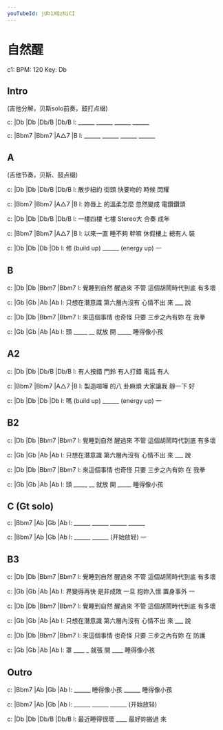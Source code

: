 ```yaml
---
youTubeId: jUb1XQzNiCI
---
```


# 自然醒

c1: BPM: 120 Key: Db

## Intro

(吉他分解，贝斯solo前奏，鼓打点缀)

c: |Db    |Db    |Db/B  |Db/B
l:  ______ ______ ______ ______

c: |Bbm7  |Bbm7  |A△7   |B
l:  ______ ______ ______ ______

## A

(吉他节奏，贝斯、鼓点缀)

c: |Db      |Db     |Db/B    |Db/B
l:  散步紐約 街頭    快要吻的 時候 閃耀

c: |Bbm7   |Bbm7      |A△7     |B
l:  妳唇上  的溫柔怎麼 忽然變成 電鑽鑽頭

c: |Db      |Db    |Db/B    |Db/B
l:  一樓四樓 七樓   Stereo大 合奏 成年

c: |Bbm7    |Bbm7       |A△7     |B
l:  以來一直 睡不夠 幹嘛 休假樓上 總有人 裝

c: |Db           |Db    |Db         |Db
l:  修 (build up) ______ (energy up)    一

## B

c: |Db        |Db         |Bbm7            |Bbm7
l:  覺睡到自然 醒過來 不管 這個胡鬧時代到底 有多壞

c: |Gb          |Gb          |Ab      |Ab
l:  只想在潛意識 第六層內沒有 心情不出 來 ___ 說

c: |Db        |Db         |Bbm7        |Bbm7
l:  來這個事情 也奇怪 只要 三步之內有妳 在   我拳

c: |Gb      |Gb       |Ab      |Ab
l:  頭 _____   __ 就放 開 _____   睡得像小孩

## A2

c: |Db      |Db     |Db/B    |Db/B
l:  有人按錯 門鈴    有人打錯 電話 有人

c: |Bbm7    |Bbm7       |A△7     |B
l:  製造喧嘩 的八 卦麻煩 大家讓我 靜一下 好

c: |Db           |Db    |Db         |Db
l:  嗎 (build up) ______ (energy up)    一


## B2

c: |Db        |Db         |Bbm7            |Bbm7
l:  覺睡到自然 醒過來 不管 這個胡鬧時代到底 有多壞

c: |Gb          |Gb          |Ab      |Ab
l:  只想在潛意識 第六層內沒有 心情不出 來 ___ 說

c: |Db        |Db         |Bbm7        |Bbm7
l:  來這個事情 也奇怪 只要 三步之內有妳 在   我拳

c: |Gb      |Gb       |Ab      |Ab
l:  頭 _____   __ 就放 開 _____   睡得像小孩

## C (Gt solo)

c: |Bbm7  |Ab    |Gb    |Ab
l:  ______ ______ ______ ______

c: |Bbm7  |Ab    |Gb        |Ab
l:  ______ ______ (开始放轻)    一

## B3

c: |Db        |Db         |Bbm7            |Bbm7
l:  覺睡到自然 醒過來 不管 這個胡鬧時代到底 有多壞

c: |Gb          |Gb           |Ab      |Ab
l:  界變得再快   是非成敗 一旦 抱妳入懷 置身事外 一

c: |Db        |Db         |Bbm7            |Bbm7
l:  覺睡到自然 醒過來 不管 這個胡鬧時代到底 有多壞

c: |Gb          |Gb          |Ab      |Ab
l:  只想在潛意識 第六層內沒有 心情不出 來 ___ 說

c: |Db        |Db         |Bbm7        |Bbm7
l:  來這個事情 也奇怪 只要 三步之內有妳 在   防護

c: |Gb     |Gb      |Ab        |Ab
l:  罩 ____   _ 就張 開 ____     睡得像小孩

## Outro

c: |Bbm7  |Ab        |Gb    |Ab
l:  ______ 睡得像小孩 ______ 睡得像小孩

c: |Bbm7  |Ab    |Gb    |Ab
l:  ______ ______ ______ (开始放轻)

c: |Db          |Db    |Db/B        |Db/B
l:  最近睡得很壞   ____   最好妳搬過 來

